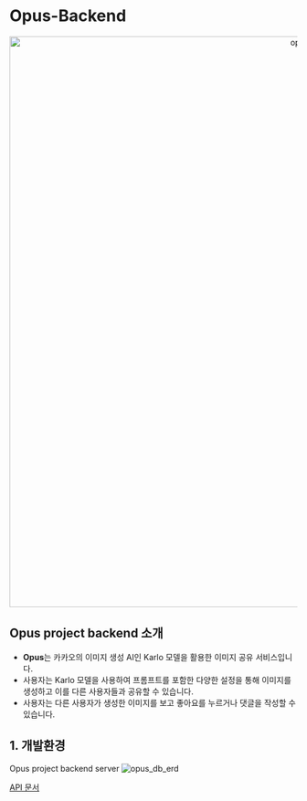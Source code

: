 # Opus-Backend

<div style="text-align: center;">
  <img src="https://github.com/sisyphusj/Opus-server/assets/83945228/05aa3045-74a2-4fb2-bd5a-941bd7eee976" alt="opus" width="1000"/>
</div>

## Opus project backend 소개

- **Opus**는 카카오의 이미지 생성 AI인 Karlo 모델을 활용한 이미지 공유 서비스입니다.
- 사용자는 Karlo 모델을 사용하여 프롬프트를 포함한 다양한 설정을 통해 이미지를 생성하고 이를 다른 사용자들과 공유할 수 있습니다.
- 사용자는 다른 사용자가 생성한 이미지를 보고 좋아요를 누르거나 댓글을 작성할 수 있습니다.

## 1. 개발환경

Opus project backend server
![opus_db_erd](https://github.com/sisyphusj/Opus-server/assets/83945228/13897e95-55c0-4181-a143-2a6d2d43b95d)

[API 문서](/src/main/resources/static/api-docs/index.md)
